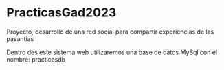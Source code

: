 # PracticasGad2023
Proyecto, desarrollo de una red social para compartir experiencias de las pasantias

Dentro des este sistema web utilizaremos una base de datos MySql con el nombre: practicasdb
